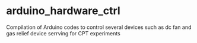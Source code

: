 # arduino_hardware_ctrl
Compilation of Arduino codes to control several devices such as dc fan and gas relief device serrving for CPT experiments
